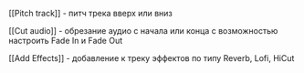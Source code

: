 
[[Pitch track]] - питч трека вверх или вниз

[[Cut audio]] - обрезание аудио с начала или конца с возможностью настроить Fade In и Fade Out

[[Add Effects]] - добавление к треку эффектов по типу Reverb, Lofi, HiCut

